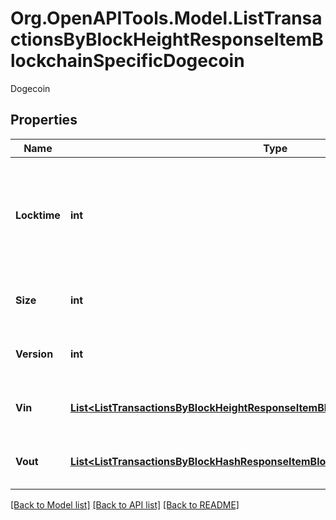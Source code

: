 # Org.OpenAPITools.Model.ListTransactionsByBlockHeightResponseItemBlockchainSpecificDogecoin
Dogecoin

## Properties

Name | Type | Description | Notes
------------ | ------------- | ------------- | -------------
**Locktime** | **int** | Represents the time at which a particular transaction can be added to the blockchain. | 
**Size** | **int** | Represents the total size of this transaction. | 
**Version** | **int** | Represents transaction version number. | 
**Vin** | [**List&lt;ListTransactionsByBlockHeightResponseItemBlockchainSpecificDogecoinVin&gt;**](ListTransactionsByBlockHeightResponseItemBlockchainSpecificDogecoinVin.md) | Represents the transaction inputs. | 
**Vout** | [**List&lt;ListTransactionsByBlockHashResponseItemBlockchainSpecificDogecoinVout&gt;**](ListTransactionsByBlockHashResponseItemBlockchainSpecificDogecoinVout.md) | Represents the transaction outputs. | 

[[Back to Model list]](../README.md#documentation-for-models) [[Back to API list]](../README.md#documentation-for-api-endpoints) [[Back to README]](../README.md)

